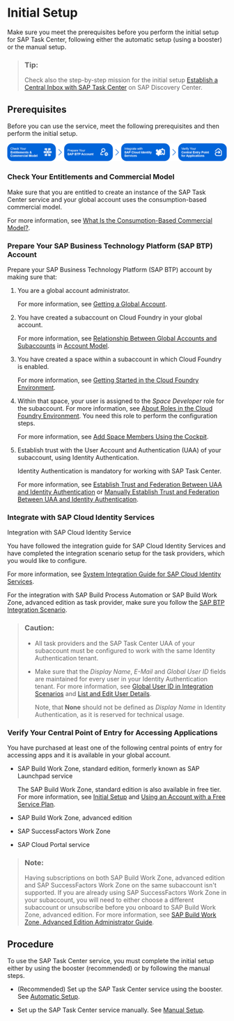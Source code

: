 <!-- loio834769400794464489f390350a82bbd6 -->

# Initial Setup

Make sure you meet the prerequisites before you perform the initial setup for SAP Task Center, following either the automatic setup \(using a booster\) or the manual setup.

> ### Tip:  
> Check also the step-by-step mission for the initial setup [Establish a Central Inbox with SAP Task Center](https://discovery-center.cloud.sap/missiondetail/3774/3813/) on SAP Discovery Center.



<a name="loio834769400794464489f390350a82bbd6__section_rvy_tcp_pzb"/>

## Prerequisites

Before you can use the service, meet the following prerequisites and then perform the initial setup.

![](images/Initial_Setup_727bcc8.png)



### Check Your Entitlements and Commercial Model

Make sure that you are entitled to create an instance of the SAP Task Center service and your global account uses the consumption-based commercial model.

For more information, see [What Is the Consumption-Based Commercial Model?](https://help.sap.com/products/BTP/65de2977205c403bbc107264b8eccf4b/7047eb4a15a84ac7be3c8612179e6d1f.html).



### Prepare Your SAP Business Technology Platform \(SAP BTP\) Account

Prepare your SAP Business Technology Platform \(SAP BTP\) account by making sure that:

1.  You are a global account administrator.

    For more information, see [Getting a Global Account](https://help.sap.com/viewer/65de2977205c403bbc107264b8eccf4b/Cloud/en-US/d61c2819034b48e68145c45c36acba6e.html#loiod61c2819034b48e68145c45c36acba6e).

2.  You have created a subaccount on Cloud Foundry in your global account.

    For more information, see [Relationship Between Global Accounts and Subaccounts](https://help.sap.com/viewer/3504ec5ef16548778610c7e89cc0eac3/Cloud/en-US/8ed4a705efa0431b910056c0acdbf377.html#loioeeda449cf252418a97e0f7c9abd30b9a) in [Account Model](https://help.sap.com/viewer/3504ec5ef16548778610c7e89cc0eac3/Cloud/en-US/8ed4a705efa0431b910056c0acdbf377.html).

3.  You have created a space within a subaccount in which Cloud Foundry is enabled.

    For more information, see [Getting Started in the Cloud Foundry Environment](https://help.sap.com/viewer/65de2977205c403bbc107264b8eccf4b/Cloud/en-US/b328cc89ea14484d9655b8cfb8efb508.html).

4.  Within that space, your user is assigned to the *Space Developer* role for the subaccount. For more information, see [About Roles in the Cloud Foundry Environment](https://help.sap.com/docs/btp/sap-business-technology-platform/about-roles-in-cloud-foundry-environment). You need this role to perform the configuration steps.

    For more information, see [Add Space Members Using the Cockpit](https://help.sap.com/docs/btp/sap-business-technology-platform/add-space-members-using-cockpit).

5.  Establish trust with the User Account and Authentication \(UAA\) of your subaccount, using Identity Authentication.

    Identity Authentication is mandatory for working with SAP Task Center.

    For more information, see [Establish Trust and Federation Between UAA and Identity Authentication](https://help.sap.com/docs/BTP/65de2977205c403bbc107264b8eccf4b/161f8f0cfac64c4fa2d973bc5f08a894.html) or [Manually Establish Trust and Federation Between UAA and Identity Authentication](https://help.sap.com/docs/BTP/65de2977205c403bbc107264b8eccf4b/7c6aa87459764b179aeccadccd4f91f3.html).




### Integrate with SAP Cloud Identity Services

Integration with SAP Cloud Identity Service

You have followed the integration guide for SAP Cloud Identity Services and have completed the integration scenario setup for the task providers, which you would like to configure.

For more information, see [System Integration Guide for SAP Cloud Identity Services](https://help.sap.com/viewer/b95c3d5bab324a3a8409eee5267a5b75/Cloud/en-US).

For the integration with SAP Build Process Automation or SAP Build Work Zone, advanced edition as task provider, make sure you follow the [SAP BTP Integration Scenario](https://help.sap.com/docs/cloud-identity/system-integration-guide/sap-btp-integration-scenario?version=Cloud).

> ### Caution:  
> -   All task providers and the SAP Task Center UAA of your subaccount must be configured to work with the same Identity Authentication tenant.
> -   Make sure that the *Display Name*, *E-Mail* and *Global User ID* fields are maintained for every user in your Identity Authentication tenant. For more information, see [Global User ID in Integration Scenarios](https://help.sap.com/docs/SAP_CLOUD_IDENTITY/b95c3d5bab324a3a8409eee5267a5b75/a04611df60404a248a7a8089c85b9761.html) and [List and Edit User Details](https://help.sap.com/docs/IDENTITY_AUTHENTICATION/6d6d63354d1242d185ab4830fc04feb1/045cb01bd2034b05a69e1a626e46570f.html).
> 
>     Note, that **None** should not be defined as *Display Name* in Identity Authentication, as it is reserved for technical usage.



### Verify Your Central Point of Entry for Accessing Applications

You have purchased at least one of the following central points of entry for accessing apps and it is available in your global account.

-   SAP Build Work Zone, standard edition, formerly known as SAP Launchpad service

    The SAP Build Work Zone, standard edition is also available in free tier. For more information, see [Initial Setup](https://help.sap.com/viewer/8c8e1958338140699bd4811b37b82ece/Cloud/en-US/fd79b232967545569d1ae4d8f691016b.html) and [Using an Account with a Free Service Plan](https://help.sap.com/docs/Launchpad_Service/8c8e1958338140699bd4811b37b82ece/1868e0dd101a4aa78b75e49ab46c992a.html).

-   SAP Build Work Zone, advanced edition

-   SAP SuccessFactors Work Zone

-   SAP Cloud Portal service


> ### Note:  
> Having subscriptions on both SAP Build Work Zone, advanced edition and SAP SuccessFactors Work Zone on the same subaccount isn't supported. If you are already using SAP SuccessFactors Work Zone in your subaccount, you will need to either choose a different subaccount or unsubscribe before you onboard to SAP Build Work Zone, advanced edition. For more information, see [SAP Build Work Zone, Advanced Edition Administrator Guide](https://help.sap.com/docs/WZ/b03c84105ff74f809631e494bd612e83/9e78b62e8d2a4e1b928d85d22fe957a7.html#create-a-subaccount).



<a name="loio834769400794464489f390350a82bbd6__section_ssw_jb2_2vb"/>

## Procedure

To use the SAP Task Center service, you must complete the initial setup either by using the booster \(recommended\) or by following the manual steps.

-   \(Recommended\) Set up the SAP Task Center service using the booster. See [Automatic Setup](automatic-setup-3a49967.md).

-   Set up the SAP Task Center service manually. See [Manual Setup](manual-setup-0f00d3d.md).


